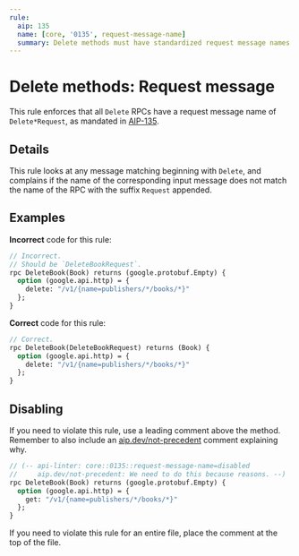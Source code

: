 ```yaml
---
rule:
  aip: 135
  name: [core, '0135', request-message-name]
  summary: Delete methods must have standardized request message names.
---
```


# Delete methods: Request message

This rule enforces that all `Delete` RPCs have a request message name of
`Delete*Request`, as mandated in [AIP-135][].

## Details

This rule looks at any message matching beginning with `Delete`, and complains
if the name of the corresponding input message does not match the name of the
RPC with the suffix `Request` appended.

## Examples

**Incorrect** code for this rule:

```proto
// Incorrect.
// Should be `DeleteBookRequest`.
rpc DeleteBook(Book) returns (google.protobuf.Empty) {
  option (google.api.http) = {
    delete: "/v1/{name=publishers/*/books/*}"
  };
}
```

**Correct** code for this rule:

```proto
// Correct.
rpc DeleteBook(DeleteBookRequest) returns (Book) {
  option (google.api.http) = {
    delete: "/v1/{name=publishers/*/books/*}"
  };
}
```

## Disabling

If you need to violate this rule, use a leading comment above the method.
Remember to also include an [aip.dev/not-precedent][] comment explaining why.

```proto
// (-- api-linter: core::0135::request-message-name=disabled
//     aip.dev/not-precedent: We need to do this because reasons. --)
rpc DeleteBook(Book) returns (google.protobuf.Empty) {
  option (google.api.http) = {
    get: "/v1/{name=publishers/*/books/*}"
  };
}
```

If you need to violate this rule for an entire file, place the comment at the
top of the file.

[aip-135]: https://aip.dev/135
[aip.dev/not-precedent]: https://aip.dev/not-precedent
